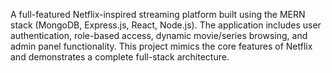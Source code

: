 A full-featured Netflix-inspired streaming platform built using the MERN stack (MongoDB, Express.js, React, Node.js). The application includes user authentication, role-based access, dynamic movie/series browsing, and admin panel functionality. This project mimics the core features of Netflix and demonstrates a complete full-stack architecture.
